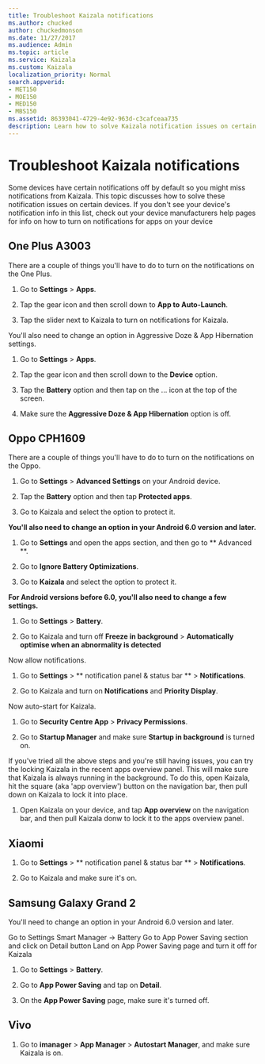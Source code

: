 ```yaml
---
title: Troubleshoot Kaizala notifications
ms.author: chucked
author: chuckedmonson
ms.date: 11/27/2017
ms.audience: Admin
ms.topic: article
ms.service: Kaizala
ms.custom: Kaizala
localization_priority: Normal
search.appverid:
- MET150
- MOE150
- MED150
- MBS150
ms.assetid: 86393041-4729-4e92-963d-c3cafceaa735
description: Learn how to solve Kaizala notification issues on certain devices.
---
```


# Troubleshoot Kaizala notifications

Some devices have certain notifications off by default so you might miss notifications from Kaizala. This topic discusses how to solve these notification issues on certain devices. If you don't see your device's notification info in this list, check out your device manufacturers help pages for info on how to turn on notifications for apps on your device
  
## One Plus A3003

There are a couple of things you'll have to do to turn on the notifications on the One Plus.
  
1. Go to **Settings** \> **Apps**.
    
2. Tap the gear icon and then scroll down to **App to Auto-Launch**.
    
3. Tap the slider next to Kaizala to turn on notifications for Kaizala.
    
You'll also need to change an option in Aggressive Doze &amp; App Hibernation settings.
  
1. Go to **Settings** \> **Apps**.
    
2. Tap the gear icon and then scroll down to the **Device** option. 
    
3. Tap the **Battery** option and then tap on the ... icon at the top of the screen. 
    
4. Make sure the **Aggressive Doze &amp; App Hibernation** option is off. 
    
## Oppo CPH1609

There are a couple of things you'll have to do to turn on the notifications on the Oppo.
  
1. Go to **Settings** \> **Advanced Settings** on your Android device. 
    
2. Tap the **Battery** option and then tap **Protected apps**.
    
3. Go to Kaizala and select the option to protect it.
    
 **You'll also need to change an option in your Android 6.0 version and later.**
  
1. Go to **Settings** and open the apps section, and then go to ** Advanced **.
    
2. Go to **Ignore Battery Optimizations**.
    
3. Go to **Kaizala** and select the option to protect it. 
    
 **For Android versions before 6.0, you'll also need to change a few settings.**
  
1. Go to **Settings** \> **Battery**.
    
2. Go to Kaizala and turn off **Freeze in background** \> **Automatically optimise when an abnormality is detected**
    
Now allow notifications.
  
1. Go to **Settings** \> ** notification panel &amp; status bar ** \> **Notifications**.
    
2. Go to Kaizala and turn on **Notifications** and **Priority Display**.
    
Now auto-start for Kaizala.
  
1. Go to **Security Centre App** \> **Privacy Permissions**.
    
2. Go to **Startup Manager** and make sure **Startup in background** is turned on. 
    
If you've tried all the above steps and you're still having issues, you can try the locking Kaizala in the recent apps overview panel. This will make sure that Kaizala is always running in the background. To do this, open Kaizala, hit the square (aka 'app overview') button on the navigation bar, then pull down on Kaizala to lock it into place.
  
1. Open Kaizala on your device, and tap **App overview** on the navigation bar, and then pull Kaizala donw to lock it to the apps overview panel. 
    
## Xiaomi

1. Go to **Settings** \> ** notification panel &amp; status bar ** \> **Notifications**.
    
2. Go to Kaizala and make sure it's on.
    
## Samsung Galaxy Grand 2

You'll need to change an option in your Android 6.0 version and later.
  
Go to Settings Smart Manager -\> Battery Go to App Power Saving section and click on Detail button Land on App Power Saving page and turn it off for Kaizala
  
1. Go to **Settings** \> **Battery**.
    
2. Go to **App Power Saving** and tap on **Detail**.
    
3. On the **App Power Saving** page, make sure it's turned off. 
    
## Vivo

1. Go to **imanager** \> **App Manager** \> **Autostart Manager**, and make sure Kaizala is on.
    

